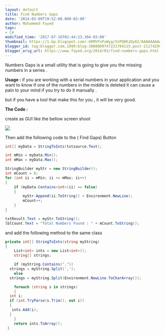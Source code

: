 ```yaml
---
layout: default
title: Find Numbers Gaps
date: '2014-03-09T19:52:00.000-03:00'
author: Mohammed Fayed
tags:
- C#
modified_time: '2017-07-16T02:44:23.304-03:00'
thumbnail: https://1.bp.blogspot.com/-UKMVFnPuWyg/VzPQ8KzDy6I/AAAAAAAAAFM/A_LLGXBt3s8Iooqkib8idKbXnXUIZhlWACK4B/s72-c/img1.png
blogger_id: tag:blogger.com,1999:blog-3008009747231704115.post-2117429983132928919
blogger_orig_url: https://www.fayed.org/2014/03/find-numbers-gaps.html
---
```



Numbers Gaps is a small utility that is going to give you the missing numbers in a series .

**Usage :** if you are working with a serial numbers in your application and you want to know if one of the numbers in the middle is deleted it can cause a pain to your mind if you try to do it manually .

but if you have a tool that make this for you , it will be very good.

**The Code :**

create as GUI like the bellow screen shoot

[![](https://1.bp.blogspot.com/-UKMVFnPuWyg/VzPQ8KzDy6I/AAAAAAAAAFM/A_LLGXBt3s8Iooqkib8idKbXnXUIZhlWACK4B/s640/img1.png)](http://1.bp.blogspot.com/-UKMVFnPuWyg/VzPQ8KzDy6I/AAAAAAAAAFM/A_LLGXBt3s8Iooqkib8idKbXnXUIZhlWACK4B/s1600/img1.png)


Then add the following code to the ( Find Gaps) Button

```csharp
int[] myData = StringToInts(txtsource.Text);

int mMin = myData.Min();
int mMax = myData.Max();

StringBuilder myStr = new StringBuilder();
int mCount = 0;
for (int ii = mMin; ii <= mMax; ii++)
{
    if (myData.Contains<int>(ii) == false)
    {
        myStr.Append(ii.ToString() + Environment.NewLine);
        mCount++;
    }
}

txtResult.Text = myStr.ToString();
lblCount.Text = "Total Numbers Found : " + mCount.ToString();

```

and add the following method to the same class

```csharp
private int[] StringToInts(string myString)
{
    List<int> ints = new List<int>();
    string[] strings;

    if (myString.Contains(","))
  strings = myString.Split(',');
    else
  strings = myString.Split(Environment.NewLine.ToCharArray());

    foreach (string s in strings)
    {
  int i;
  if (int.TryParse(s.Trim(), out i))
  {
   ints.Add(i);
  }
    }
    return ints.ToArray();
 }

```
